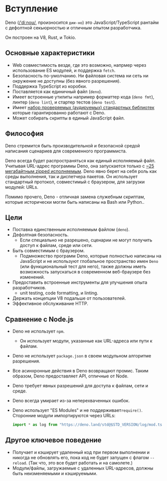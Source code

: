 # Вступление

Deno ([/ˈdiːnoʊ/](http://ipa-reader.xyz/?text=%CB%88di%CB%90no%CA%8A),
произносится `дии-нo`) это JavaScript/TypeScript рантайм с дефолтной секьюрностью и
отличным опытом разработчика.

Он построен на V8, Rust, и Tokio.

## Основные характеристики

- Web совместимость везде, где это возможно, напрмер через использование ES модулей, и
  поддержка `fetch`.
- Безопасность по-умолчанию. Ни файловая система ни сеть ни окружение не доступны (без явного разрешения).
- Поддержка TypeScript из коробки.
- Поставляется как единичный файл (`deno`).
- Имеет встроенные утилиты например форматтер кода (`deno fmt`), линтер
  (`deno lint`), и стартер тестов (`deno test`).
- Имеет
  [набор проверяемых (аудируемых) стандартных библиотек
  ](https://github.com/denoland/deno_std) которые гарантированно работают
  с Deno.
- Может собирать скрипты в единый JavaScript файл.

## Философия

Deno стремится быть производительной и безопасной средой написания сценариев для
современного программиста.

Deno всегда будет распространяться как единый исполняемый файл. Учитывая URL-адрес
программы Deno, она запускается только с
[~25 мегабайтным zipped исполняемым](https://github.com/denoland/deno/releases).
Deno явно берет на себя роль как среды выполнения, так и диспетчера пакетов. 
Он использует стандартный протокол, совместимый с браузером, для загрузки модулей: URLs.

Помимо прочего, Deno - отличная замена служебным скриптам,
которые исторически могли быть написаны на Bash или Python..

## Цели

- Поставка единственным исполняемым файлом (`deno`).
- Дефолтная безопасность.
  - Если специально не разрешено, сценарии не могут получить доступ к файлам, среде или сети.
- Быть совместимым с браузером.
  - Подмножество программ Deno, которые полностью написаны на JavaScript и не используют
глобальное пространство имен `Deno` (или функциональный тест для него), также должны иметь 
возможность запускаться в современном веб-браузере без изменений.
- Предоставить встроенные инструменты для улучшения опыта разработчиков.
  - unit testing, code formatting, и linting.
- Держать концепции V8 подальше от пользователей.
- Эффективное обслуживание HTTP.

## Сравнение с Node.js

- Deno не использует `npm`.
  - Он использует модули, указанные как URL-адреса или пути к файлам.
- Deno не использует `package.json` в своем модульном алгоритме разрешения.
- Все асинхронные действия в Deno возвращают промис. Таким образом, Deno предоставляет API, 
отличные от Node.
- Deno требует явных разрешений для доступа к файлам, сети и среде.
- Deno всегда умирает из-за неперехваченных ошибок.
- Deno использует "ES Modules" и не поддерживает`require()`. Сторонние модули импортируются через URLs:

  ```javascript
  import * as log from "https://deno.land/std@$STD_VERSION/log/mod.ts";
  ```

## Другое ключевое поведение

- Получает и кэширует удаленный код при первом выполнении и никогда не обновлять его, пока код не будет запущен с флагом `--reload`. (Так что, это все будет работать и на самолете.)
- Модули/файлы, загружаемые с удаленных URL-адресов, должны быть неизменяемыми и кэшируемыми.

